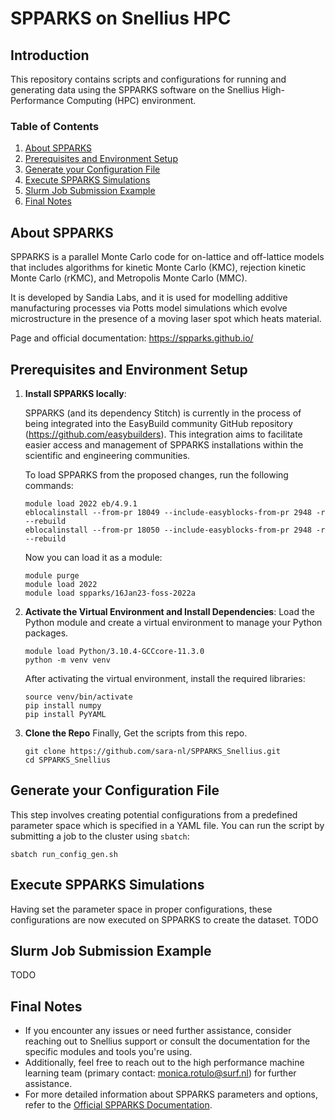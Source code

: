 # SPPARKS on Snellius HPC

## Introduction
This repository contains scripts and configurations for running and generating data using the SPPARKS software on the Snellius High-Performance Computing (HPC) environment. 

### Table of Contents
1. [About SPPARKS](#about-spparks)
2. [Prerequisites and Environment Setup](#prerequisites-and-environment-setup)
3. [Generate your Configuration File](#generate-your-configuration-file)
4. [Execute SPPARKS Simulations](#execute-spparks-simulations)
5. [Slurm Job Submission Example](#slurm-job-submission-example)
6. [Final Notes](#final-notes)

## About SPPARKS 
SPPARKS is a parallel Monte Carlo code for on-lattice and off-lattice models that includes algorithms for kinetic Monte Carlo (KMC), rejection kinetic Monte Carlo (rKMC), and Metropolis Monte Carlo (MMC). 

It is developed by Sandia Labs, and it is used for modelling additive manufacturing processes via Potts model simulations which evolve microstructure in the presence of a moving laser spot which heats material.

Page and official documentation: https://spparks.github.io/

## Prerequisites and Environment Setup

1. **Install SPPARKS locally**:  

   SPPARKS (and its dependency Stitch) is currently in the process of being integrated into the EasyBuild community GitHub repository (https://github.com/easybuilders). This integration aims to facilitate easier access and management of SPPARKS installations within the scientific and engineering communities.
   
   To load SPPARKS from the proposed changes, run the following commands:
   ```
   module load 2022 eb/4.9.1
   eblocalinstall --from-pr 18049 --include-easyblocks-from-pr 2948 -r --rebuild
   eblocalinstall --from-pr 18050 --include-easyblocks-from-pr 2948 -r --rebuild
   ```
   Now you can load it as a module:
   ```
   module purge
   module load 2022 
   module load spparks/16Jan23-foss-2022a
   ``` 
2. **Activate the Virtual Environment and Install Dependencies**:
   Load the Python module and create a virtual environment to manage your Python packages.
   ```
   module load Python/3.10.4-GCCcore-11.3.0
   python -m venv venv
   ```
   After activating the virtual environment, install the required libraries:
   ```
   source venv/bin/activate
   pip install numpy
   pip install PyYAML
   ```
3. **Clone the Repo**
   Finally, Get the scripts from this repo.
   ```
   git clone https://github.com/sara-nl/SPPARKS_Snellius.git
   cd SPPARKS_Snellius
   ```

## Generate your Configuration File
This step involves creating potential configurations from a predefined parameter space which is specified in a YAML file.
You can run the script by submitting a job to the cluster using `sbatch`:
```
sbatch run_config_gen.sh
```

## Execute SPPARKS Simulations
Having set the parameter space in proper configurations, these configurations are now executed on SPPARKS to create the dataset.
TODO

## Slurm Job Submission Example
TODO

## Final Notes
- If you encounter any issues or need further assistance, consider reaching out to Snellius support or consult the documentation for the specific modules and tools you're using.
- Additionally, feel free to reach out to the high performance machine learning team (primary contact: monica.rotulo@surf.nl) for further assistance.
- For more detailed information about SPPARKS parameters and options, refer to the [Official SPPARKS Documentation](https://spparks.github.io/doc/app_am_ellipsoid.html).








